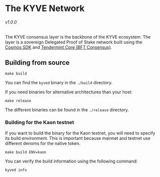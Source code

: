 # The KYVE Network

###### v1.0.0

The KYVE consensus layer is the backbone of the KYVE ecosystem. The layer is a
sovereign Delegated Proof of Stake network built using the
[Cosmos SDK](https://github.com/cosmos/cosmos-sdk) and
[Tendermint Core (BFT Consensus)](https://github.com/tendermint/tendermint).

## Building from source

```shell
make build
```

You can find the `kyved` binary in the `./build` directory.

If you need binaries for alternative architectures than your host:

```shell
make release
```

The different binaries can be found in the `./release` directory.

### Building for the Kaon testnet

If you want to build the binary for the Kaon testnet, you will need to specify
its build environment. This is important because mainnet and testnet use
different denoms for the native token.

```shell
make build ENV=kaon
```

You can verify the build information using the following command:

```shell
kyved info
```
